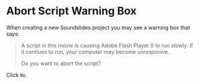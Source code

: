 # Abort Script Warning Box

When creating a new Soundslides project you may see a warning box that says:

> A script in this movie is causing Adobe Flash Player 9 to run slowly. If it contiues to run, your computer may become unresponive. 
> 
> Do you want to abort the script?

Click `No`.




